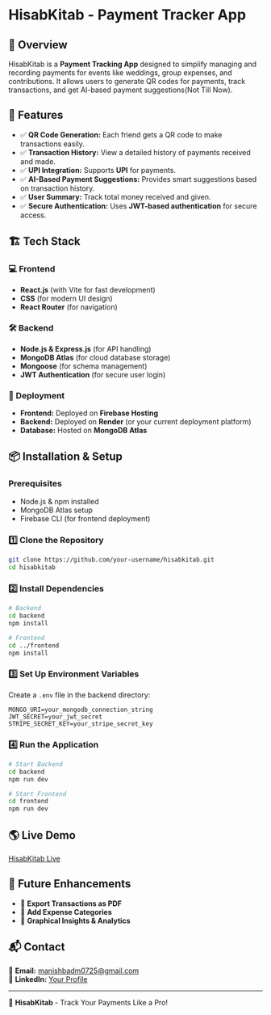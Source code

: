 # HisabKitab - Payment Tracker App

## 📌 Overview
HisabKitab is a **Payment Tracking App** designed to simplify managing and recording payments for events like weddings, group expenses, and contributions. It allows users to generate QR codes for payments, track transactions, and get AI-based payment suggestions(Not Till Now).

## 🚀 Features
- ✅ **QR Code Generation:** Each friend gets a QR code to make transactions easily.
- ✅ **Transaction History:** View a detailed history of payments received and made.
- ✅ **UPI Integration:** Supports **UPI** for payments.
- ✅ **AI-Based Payment Suggestions:** Provides smart suggestions based on transaction history.
- ✅ **User Summary:** Track total money received and given.
- ✅ **Secure Authentication:** Uses **JWT-based authentication** for secure access.

## 🏗️ Tech Stack
### 💻 Frontend
- **React.js** (with Vite for fast development)
- **CSS** (for modern UI design)
- **React Router** (for navigation)

### 🛠️ Backend
- **Node.js & Express.js** (for API handling)
- **MongoDB Atlas** (for cloud database storage)
- **Mongoose** (for schema management)
- **JWT Authentication** (for secure user login)

### 📡 Deployment
- **Frontend:** Deployed on **Firebase Hosting**
- **Backend:** Deployed on **Render** (or your current deployment platform)
- **Database:** Hosted on **MongoDB Atlas**


## 📦 Installation & Setup
### Prerequisites
- Node.js & npm installed
- MongoDB Atlas setup
- Firebase CLI (for frontend deployment)

### 1️⃣ Clone the Repository
```bash
git clone https://github.com/your-username/hisabkitab.git
cd hisabkitab
```

### 2️⃣ Install Dependencies
```bash
# Backend
cd backend
npm install

# Frontend
cd ../frontend
npm install
```

### 3️⃣ Set Up Environment Variables
Create a `.env` file in the backend directory:
```
MONGO_URI=your_mongodb_connection_string
JWT_SECRET=your_jwt_secret
STRIPE_SECRET_KEY=your_stripe_secret_key
```

### 4️⃣ Run the Application
```bash
# Start Backend
cd backend
npm run dev

# Start Frontend
cd frontend
npm run dev
```

## 🌎 Live Demo
[HisabKitab Live](https://your-live-demo-link.com)

## 📌 Future Enhancements
- 🔹 **Export Transactions as PDF**
- 🔹 **Add Expense Categories**
- 🔹 **Graphical Insights & Analytics**

## 📬 Contact
📧 **Email:** manishbadm0725@gmail.com  
🔗 **LinkedIn:** [Your Profile](https://linkedin.com/in/manish-rana-a8372628b/)  


---
🚀 **HisabKitab** - Track Your Payments Like a Pro!

